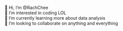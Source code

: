 👋 Hi, I’m @RachChee <br>
👀 I’m interested in coding LOL <br>
🌱 I’m currently learning more about data analysis <br>
💞️ I’m looking to collaborate on anything and everything


<!---
RachChee/RachChee is a ✨ special ✨ repository because its `README.md` (this file) appears on your GitHub profile.
You can click the Preview link to take a look at your changes.
--->

